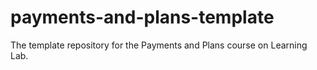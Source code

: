# payments-and-plans-template
The template repository for the Payments and Plans course on Learning Lab.
